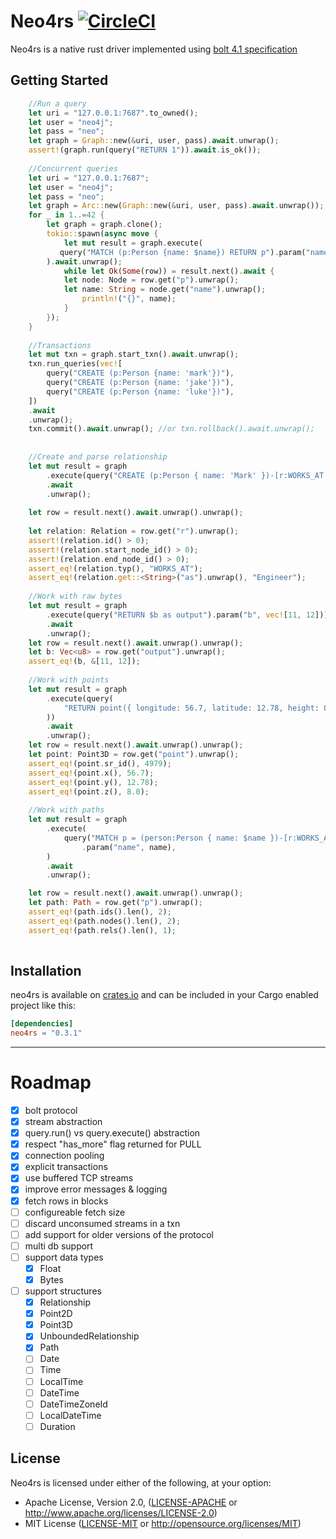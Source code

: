 # Neo4rs [![CircleCI](https://circleci.com/gh/yehohanan7/neo4rs.svg?style=shield&circle-token=6537a33de9b96ea8f26a2732b9ca6ef95ab3762b)](https://circleci.com/gh/yehohanan7/neo4rs)

Neo4rs is a native rust driver implemented using [bolt 4.1 specification](https://7687.org/bolt/bolt-protocol-message-specification-4.html#version-41)


## Getting Started


```rust    
    //Run a query
    let uri = "127.0.0.1:7687".to_owned();
    let user = "neo4j";
    let pass = "neo";
    let graph = Graph::new(&uri, user, pass).await.unwrap();
    assert!(graph.run(query("RETURN 1")).await.is_ok());
    
    //Concurrent queries
    let uri = "127.0.0.1:7687";
    let user = "neo4j";
    let pass = "neo";
    let graph = Arc::new(Graph::new(&uri, user, pass).await.unwrap());
    for _ in 1..=42 {
        let graph = graph.clone();
        tokio::spawn(async move {
            let mut result = graph.execute(
	       query("MATCH (p:Person {name: $name}) RETURN p").param("name", "Mark")
	    ).await.unwrap();
            while let Ok(Some(row)) = result.next().await {
        	let node: Node = row.get("p").unwrap();
        	let name: String = node.get("name").unwrap();
                println!("{}", name);
            }
        });
    }
    
    //Transactions
    let mut txn = graph.start_txn().await.unwrap();
    txn.run_queries(vec![
        query("CREATE (p:Person {name: 'mark'})"),
        query("CREATE (p:Person {name: 'jake'})"),
        query("CREATE (p:Person {name: 'luke'})"),
    ])
    .await
    .unwrap();
    txn.commit().await.unwrap(); //or txn.rollback().await.unwrap();
    
    
    //Create and parse relationship
    let mut result = graph
        .execute(query("CREATE (p:Person { name: 'Mark' })-[r:WORKS_AT {as: 'Engineer'}]->(neo) RETURN r"))
        .await
        .unwrap();
	
    let row = result.next().await.unwrap().unwrap();
    
    let relation: Relation = row.get("r").unwrap();
    assert!(relation.id() > 0);
    assert!(relation.start_node_id() > 0);
    assert!(relation.end_node_id() > 0);
    assert_eq!(relation.typ(), "WORKS_AT");
    assert_eq!(relation.get::<String>("as").unwrap(), "Engineer");
    
    //Work with raw bytes
    let mut result = graph
        .execute(query("RETURN $b as output").param("b", vec![11, 12]))
        .await
        .unwrap();
    let row = result.next().await.unwrap().unwrap();
    let b: Vec<u8> = row.get("output").unwrap();
    assert_eq!(b, &[11, 12]);
    
    //Work with points
    let mut result = graph
        .execute(query(
            "RETURN point({ longitude: 56.7, latitude: 12.78, height: 8 }) AS point",
        ))
        .await
        .unwrap();
    let row = result.next().await.unwrap().unwrap();
    let point: Point3D = row.get("point").unwrap();
    assert_eq!(point.sr_id(), 4979);
    assert_eq!(point.x(), 56.7);
    assert_eq!(point.y(), 12.78);
    assert_eq!(point.z(), 8.0);
    
    //Work with paths
    let mut result = graph
        .execute(
            query("MATCH p = (person:Person { name: $name })-[r:WORKS_AT]->(c:Company) RETURN p")
                .param("name", name),
        )
        .await
        .unwrap();

    let row = result.next().await.unwrap().unwrap();
    let path: Path = row.get("p").unwrap();
    assert_eq!(path.ids().len(), 2);
    assert_eq!(path.nodes().len(), 2);
    assert_eq!(path.rels().len(), 1);
    
```



## Installation
neo4rs is available on [crates.io](https://crates.io/crates/neo4rs) and can be included in your Cargo enabled project like this:

```toml
[dependencies]
neo4rs = "0.3.1"
```

---

# Roadmap
- [x] bolt protocol
- [x] stream abstraction
- [x] query.run() vs query.execute() abstraction
- [x] respect "has_more" flag returned for PULL
- [x] connection pooling
- [x] explicit transactions
- [x] use buffered TCP streams
- [x] improve error messages & logging
- [x] fetch rows in blocks
- [ ] configureable fetch size
- [ ] discard unconsumed streams in a txn
- [ ] add support for older versions of the protocol
- [ ] multi db support
- [ ] support data types
	- [x] Float
	- [x] Bytes
- [ ] support structures
	- [x] Relationship
	- [x] Point2D
	- [x] Point3D
	- [x] UnboundedRelationship
	- [x] Path
	- [ ] Date
	- [ ] Time
	- [ ] LocalTime
	- [ ] DateTime
	- [ ] DateTimeZoneId
	- [ ] LocalDateTime
	- [ ] Duration

## License

Neo4rs is licensed under either of the following, at your option:

 * Apache License, Version 2.0, ([LICENSE-APACHE](LICENSE-APACHE) or http://www.apache.org/licenses/LICENSE-2.0)
 * MIT License ([LICENSE-MIT](LICENSE-MIT) or http://opensource.org/licenses/MIT)
